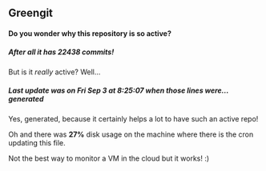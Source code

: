 ## Greengit

#### Do you wonder why this repository is so active?

##### After all it has 22438 commits!

But is it *really* active? Well...

##### Last update was on Fri Sep 3 at 8:25:07 when those lines were... generated

Yes, generated, because it certainly helps a lot to have such an active repo!

Oh and there was **27%** disk usage on the machine
where there is the cron updating this file.

Not the best way to monitor a VM in the cloud but it works! :)
